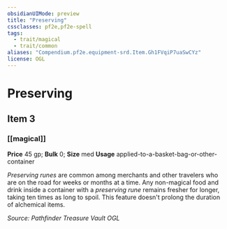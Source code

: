 ```yaml
---
obsidianUIMode: preview
title: "Preserving"
cssclasses: pf2e,pf2e-spell
tags:
  - trait/magical
  - trait/common
aliases: "Compendium.pf2e.equipment-srd.Item.Gh1FVqiP7uaSwCYz"
license: OGL
---
```

# Preserving
## Item 3
### [[magical]]


**Price** 45 gp; 
**Bulk** 0; **Size** med
**Usage** applied-to-a-basket-bag-or-other-container

_Preserving runes_ are common among merchants and other travelers who are on the road for weeks or months at a time. Any non-magical food and drink inside a container with a _preserving rune_ remains fresher for longer, taking ten times as long to spoil. This feature doesn't prolong the duration of alchemical items.

*Source: Pathfinder Treasure Vault*
*OGL*